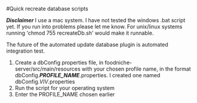 #Quick recreate database scripts

***Disclaimer***
I use a mac system. I have not tested the windows .bat script yet. If you run into problems please let me know.
For unix/linux systems running 'chmod 755 recreateDb.sh' would make it runnable.

The future of the automated update database plugin is automated integration test.

1. Create a dbConfig properties file, in foodniche-server/src/main/resources with your chosen profile name, in the format dbConfig.***PROFILE_NAME***.properties. 
   I created one named dbConfig.*VIV*.properties
2. Run the script for your operating system
3. Enter the PROFILE_NAME chosen earlier 